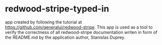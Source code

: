 # redwood-stripe-typed-in
app created by following the tutorial at https://github.com/generalui/redwood-stripe. This app is used as a tool to verify the correctness of all redwood-stripe documentation writen in form of the README.md by the application author, Stanislas Duprey.
